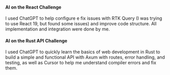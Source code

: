#### AI on the React Challenge

I used ChatGPT to help configure e fix issues with RTK Query (I was trying to use React 19, but found some issues) and improve code structure. All implementation and integration were done by me.

#### AI on the Rust API Challenge

I used ChatGPT to quickly learn the basics of web development in Rust to build a simple and functional API with Axum with routes, error handling, and testing, as well as Cursor to help me understand compiler errors and fix them.